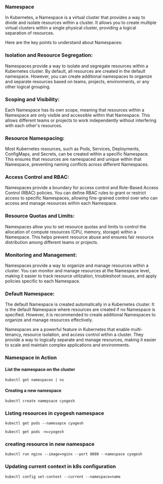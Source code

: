 ### **Namespace**
In Kubernetes, a Namespace is a virtual cluster that provides a way to divide and isolate resources within a cluster. It allows you to create multiple virtual clusters within a single physical cluster, providing a logical separation of resources.

Here are the key points to understand about Namespaces:

### **Isolation and Resource Segregation:**
Namespaces provide a way to isolate and segregate resources within a Kubernetes cluster. By default, all resources are created in the default namespace. However, you can create additional namespaces to organize and separate resources based on teams, projects, environments, or any other logical grouping.

### **Scoping and Visibility:**
Each Namespace has its own scope, meaning that resources within a Namespace are only visible and accessible within that Namespace. This allows different teams or projects to work independently without interfering with each other's resources.

### **Resource Namespacing:**
Most Kubernetes resources, such as Pods, Services, Deployments, ConfigMaps, and Secrets, can be created within a specific Namespace. This ensures that resources are namespaced and unique within that Namespace, preventing naming conflicts across different Namespaces.

### **Access Control and RBAC:**
Namespaces provide a boundary for access control and Role-Based Access Control (RBAC) policies. You can define RBAC rules to grant or restrict access to specific Namespaces, allowing fine-grained control over who can access and manage resources within each Namespace.

### **Resource Quotas and Limits:**
Namespaces allow you to set resource quotas and limits to control the allocation of compute resources (CPU, memory, storage) within a Namespace. This helps prevent resource abuse and ensures fair resource distribution among different teams or projects.

### **Monitoring and Management:**
Namespaces provide a way to organize and manage resources within a cluster. You can monitor and manage resources at the Namespace level, making it easier to track resource utilization, troubleshoot issues, and apply policies specific to each Namespace.

### **Default Namespace:**
The default Namespace is created automatically in a Kubernetes cluster. It is the default Namespace where resources are created if no Namespace is specified. However, it is recommended to create additional Namespaces to organize and manage resources effectively.

Namespaces are a powerful feature in Kubernetes that enable multi-tenancy, resource isolation, and access control within a cluster. They provide a way to logically separate and manage resources, making it easier to scale and maintain complex applications and environments.

### **Namespace in Action**

#### List the namespace on the cluster

```shell
kubectl get namespaces | ns
```

#### Creating a new namespace

`kubectl create namepsace cyogesh`

### Listing resources in cyogesh namespace

``` shell
kubectl get pods --namesapce cyogesh

kubectl get pods -n=cyogesh 
```


### creating resource in new namespace

`kubectl run nginx --image=nginx --port 8080 --namespace cyogesh`

### Updating current context in k8s configuration

`kubectl config set-context --current --namespace=name`

